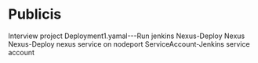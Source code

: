 # Publicis
Interview project
Deployment1.yamal---Run jenkins
Nexus-Deploy Nexus
Nexus-Deploy nexus service on nodeport
ServiceAccount-Jenkins service account
